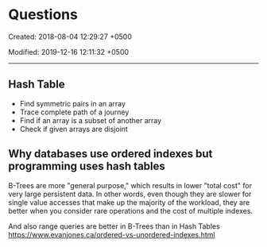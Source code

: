 # Questions

Created: 2018-08-04 12:29:27 +0500

Modified: 2019-12-16 12:11:32 +0500

---

## Hash Table

- Find symmetric pairs in an array
- Trace complete path of a journey
- Find if an array is a subset of another array
- Check if given arrays are disjoint

## Why databases use ordered indexes but programming uses hash tables

B-Trees are more "general purpose," which results in lower "total cost" for very large persistent data. In other words, even though they are slower for single value accesses that make up the majority of the workload, they are better when you consider rare operations and the cost of multiple indexes.

And also range queries are better in B-Trees than in Hash Tables
<https://www.evanjones.ca/ordered-vs-unordered-indexes.html>
